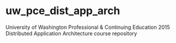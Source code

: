 # uw_pce_dist_app_arch
University of Washington Professional &amp; Continuing Education 2015 Distributed Application Architecture course repository
